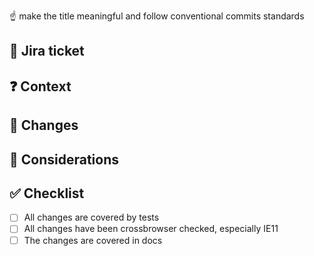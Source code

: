 ☝️ make the title meaningful and follow conventional commits standards

## 📎 Jira ticket


## ❓ Context <!-- why this change is made --> 


## 🚀 Changes <!-- what this PR does -->


## 💬 Considerations <!-- additional info for reviewing (e.g links to Mockups, docs etc.), discussion topics -->


## ✅ Checklist

- [ ] All changes are covered by tests
- [ ] All changes have been crossbrowser checked, especially IE11
- [ ] The changes are covered in docs
